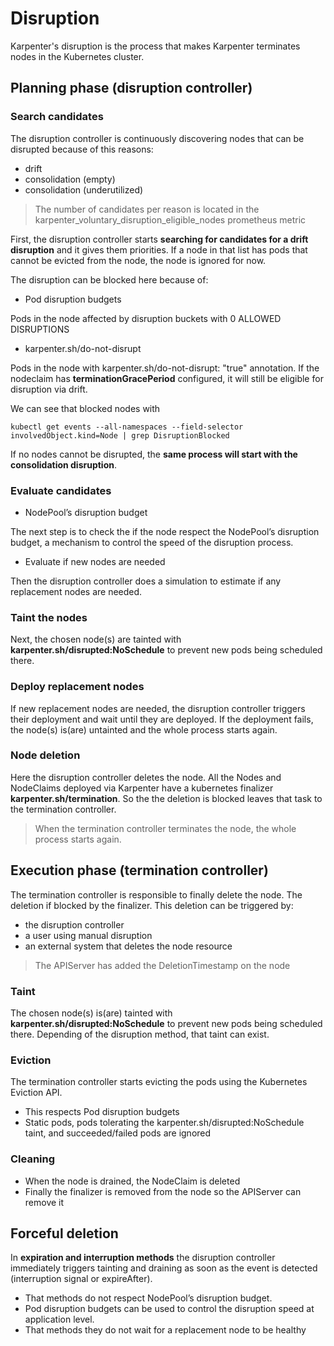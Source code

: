# Disruption

Karpenter's disruption is the process that makes Karpenter terminates nodes in the Kubernetes cluster.

## Planning phase (disruption controller)

### Search candidates

The disruption controller is continuously discovering nodes that can be disrupted because of this reasons:

- drift
- consolidation (empty)
- consolidation (underutilized)

> The number of candidates per reason is located in the karpenter_voluntary_disruption_eligible_nodes prometheus metric

First, the disruption controller starts **searching for candidates for a drift disruption** and it gives them priorities. If a node in that list has pods that cannot be evicted from the node, the node is ignored for now.

The disruption can be blocked here because of:

- Pod disruption budgets

Pods in the node affected by disruption buckets with 0 ALLOWED DISRUPTIONS

- karpenter.sh/do-not-disrupt

Pods in the node with karpenter.sh/do-not-disrupt: "true" annotation. If the nodeclaim has **terminationGracePeriod** configured, it will still be eligible for disruption via drift.

We can see that blocked nodes with

```shell
kubectl get events --all-namespaces --field-selector involvedObject.kind=Node | grep DisruptionBlocked
```

If no nodes cannot be disrupted, the **same process will start with the consolidation disruption**.

### Evaluate candidates

- NodePool’s disruption budget

The next step is to check the if the node respect the NodePool’s disruption budget, a mechanism to control the speed of the disruption process.

- Evaluate if new nodes are needed

Then the disruption controller does a simulation to estimate if any replacement nodes are needed.

### Taint the nodes

Next, the chosen node(s) are tainted with **karpenter.sh/disrupted:NoSchedule** to prevent new pods being scheduled there.

### Deploy replacement nodes

If new replacement nodes are needed, the disruption controller triggers their deployment and wait until they are deployed. If the deployment fails, the node(s) is(are) untainted and the whole process starts again.

### Node deletion

Here the disruption controller deletes the node. All the Nodes and NodeClaims deployed via Karpenter have a kubernetes finalizer **karpenter.sh/termination**.  So the the deletion is blocked leaves that task to the termination controller.

> When the termination controller terminates the node, the whole process starts again.

## Execution phase (termination controller)

The termination controller is responsible to finally delete the node. The deletion if blocked by the finalizer. This deletion can be triggered by:

- the disruption controller
- a user using manual disruption
- an external system that deletes the node resource

> The APIServer has added the DeletionTimestamp on the node

### Taint

The chosen node(s) is(are) tainted with **karpenter.sh/disrupted:NoSchedule** to prevent new pods being scheduled there. Depending of the disruption method, that taint can exist.

### Eviction

The termination controller starts evicting the pods using the Kubernetes Eviction API.

- This respects Pod disruption budgets
- Static pods, pods tolerating the karpenter.sh/disrupted:NoSchedule taint, and succeeded/failed pods are ignored

### Cleaning

- When the node is drained, the NodeClaim is deleted
- Finally the finalizer is removed from the node so the APIServer can remove it

## Forceful deletion

In **expiration and interruption methods** the disruption controller immediately triggers tainting and draining as soon as the event is detected (interruption signal or expireAfter).

- That methods do not respect NodePool’s disruption budget.
- Pod disruption budgets can be used to control the disruption speed at application level.
- That methods they do not wait for a replacement node to be healthy
